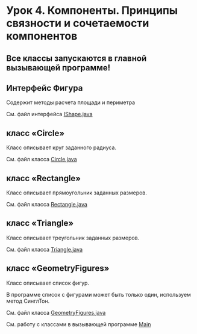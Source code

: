 # Урок 4. Компоненты. Принципы связности и сочетаемости компонентов

## Все классы запускаются в главной вызывающей программе!

## Интерфейс Фигура

Содержит методы расчета площади и периметра

См. файл интерфейса [IShape.java](./libraly/IShape.java)

## класс «Circle»

Класс описывает круг заданного радиуса.

См. файл класса [Circle.java](./figures/Circle.java)

## класс «Rectangle»

Класс описывает прямоугольник заданных размеров.

См. файл класса [Rectangle.java](./figures/Rectangle.java)


## класс «Triangle»

Класс описывает треугольник заданных размеров. 

См. файл класса [Triangle.java](./figures/Triangle.java)


## класс «GeometryFigures»

Класс описывает список фигур.

В программе список с фигурами может быть только один, используем метод СинглТон.

См. файл класса [GeometryFigures.java](./GeometryFigures.java)



См. работу с классами в вызывающей программе [Main](./Main.java)
